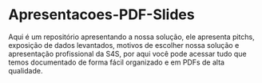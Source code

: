 # Apresentacoes-PDF-Slides
Aqui é um repositório apresentando a nossa solução, ele apresenta pitchs, exposição de dados levantados, motivos de escolher nossa solução e apresentação profissional da S4S, por aqui você pode acessar tudo que temos documentado de forma fácil organizado e em PDFs de alta qualidade.
